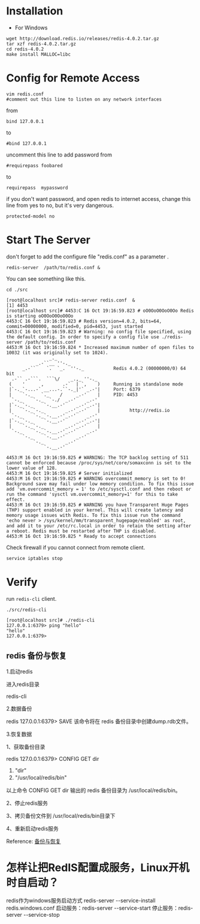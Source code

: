 Installation 
== 

- For Windows
```
wget http://download.redis.io/releases/redis-4.0.2.tar.gz
tar xzf redis-4.0.2.tar.gz
cd redis-4.0.2
make install MALLOC=libc
```


Config for Remote Access 
==
```
vim redis.conf
#comment out this line to listen on any network interfaces
```
from 

```
bind 127.0.0.1

```
to

``` 
#bind 127.0.0.1
```

uncomment this line to add password
from



```
#requirepass foobared
```
to
```
requirepass  mypassword
```

if you don't want password, and  open redis to internet access, change this line from yes to no, but it's very dangerous.

```
protected-model no
```

Start The Server  
==
don't forget to add the configure file "redis.conf" as a parameter . 
```
redis-server  /path/to/redis.conf &
```
You can see something like this.

```
cd ./src

[root@localhost src]# redis-server redis.conf  &
[1] 4453
[root@localhost src]# 4453:C 16 Oct 19:16:59.823 # oO0OoO0OoO0Oo Redis is starting oO0OoO0OoO0Oo
4453:C 16 Oct 19:16:59.823 # Redis version=4.0.2, bits=64, commit=00000000, modified=0, pid=4453, just started
4453:C 16 Oct 19:16:59.823 # Warning: no config file specified, using the default config. In order to specify a config file use ./redis-server /path/to/redis.conf
4453:M 16 Oct 19:16:59.824 * Increased maximum number of open files to 10032 (it was originally set to 1024).
                _._
           _.-``__ ''-._
      _.-``    `.  `_.  ''-._           Redis 4.0.2 (00000000/0) 64 bit
  .-`` .-```.  ```\/    _.,_ ''-._
 (    '      ,       .-`  | `,    )     Running in standalone mode
 |`-._`-...-` __...-.``-._|'` _.-'|     Port: 6379
 |    `-._   `._    /     _.-'    |     PID: 4453
  `-._    `-._  `-./  _.-'    _.-'
 |`-._`-._    `-.__.-'    _.-'_.-'|
 |    `-._`-._        _.-'_.-'    |           http://redis.io
  `-._    `-._`-.__.-'_.-'    _.-'
 |`-._`-._    `-.__.-'    _.-'_.-'|
 |    `-._`-._        _.-'_.-'    |
  `-._    `-._`-.__.-'_.-'    _.-'
      `-._    `-.__.-'    _.-'
          `-._        _.-'
              `-.__.-'

4453:M 16 Oct 19:16:59.825 # WARNING: The TCP backlog setting of 511 cannot be enforced because /proc/sys/net/core/somaxconn is set to the lower value of 128.
4453:M 16 Oct 19:16:59.825 # Server initialized
4453:M 16 Oct 19:16:59.825 # WARNING overcommit_memory is set to 0! Background save may fail under low memory condition. To fix this issue add 'vm.overcommit_memory = 1' to /etc/sysctl.conf and then reboot or run the command 'sysctl vm.overcommit_memory=1' for this to take effect.
4453:M 16 Oct 19:16:59.825 # WARNING you have Transparent Huge Pages (THP) support enabled in your kernel. This will create latency and memory usage issues with Redis. To fix this issue run the command 'echo never > /sys/kernel/mm/transparent_hugepage/enabled' as root, and add it to your /etc/rc.local in order to retain the setting after a reboot. Redis must be restarted after THP is disabled.
4453:M 16 Oct 19:16:59.825 * Ready to accept connections

```


Check firewall if you cannot connect from remote client.
```
service iptables stop
```

Verify
==
run ``` redis-cli ``` client.

```
./src/redis-cli

[root@localhost src]# ./redis-cli
127.0.0.1:6379> ping "hello"
"hello"
127.0.0.1:6379>

```

redis 备份与恢复
--

1.启动redis

进入redis目录

redis-cli

2.数据备份

redis 127.0.0.1:6379> SAVE 
该命令将在 redis 备份目录中创建dump.rdb文件。

3.恢复数据

1、获取备份目录

redis 127.0.0.1:6379> CONFIG GET dir
1) "dir"
2) "/usr/local/redis/bin"　　　

以上命令 CONFIG GET dir 输出的 redis 备份目录为 /usr/local/redis/bin。

2、停止redis服务

3、拷贝备份文件到 /usr/local/redis/bin目录下

4、重新启动redis服务

Reference: [备份与恢复](https://www.cnblogs.com/qinghub/p/5909921.html)


怎样让把RedIS配置成服务，Linux开机时自启动？
==

redis作为windows服务启动方式
redis-server --service-install redis.windows.conf
启动服务：redis-server --service-start
停止服务：redis-server --service-stop	